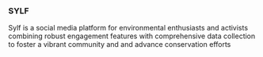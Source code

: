 ### SYLF
Sylf is a social media platform for environmental enthusiasts and activists combining robust engagement features with comprehensive data collection to foster a vibrant community and and advance conservation efforts
